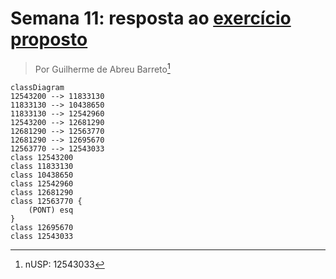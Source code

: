 # Semana 11: resposta ao [exercício proposto](http://www.each.usp.br/digiampietri/ACH2023/ACH2023_AtividadeSemanal11.pdf)

> Por Guilherme de Abreu Barreto[^1]

```mermaid
classDiagram
12543200 --> 11833130
11833130 --> 10438650
11833130 --> 12542960
12543200 --> 12681290
12681290 --> 12563770
12681290 --> 12695670
12563770 --> 12543033
class 12543200
class 11833130
class 10438650
class 12542960
class 12681290
class 12563770 {
    (PONT) esq
}
class 12695670
class 12543033
```

[^1]: nUSP: 12543033